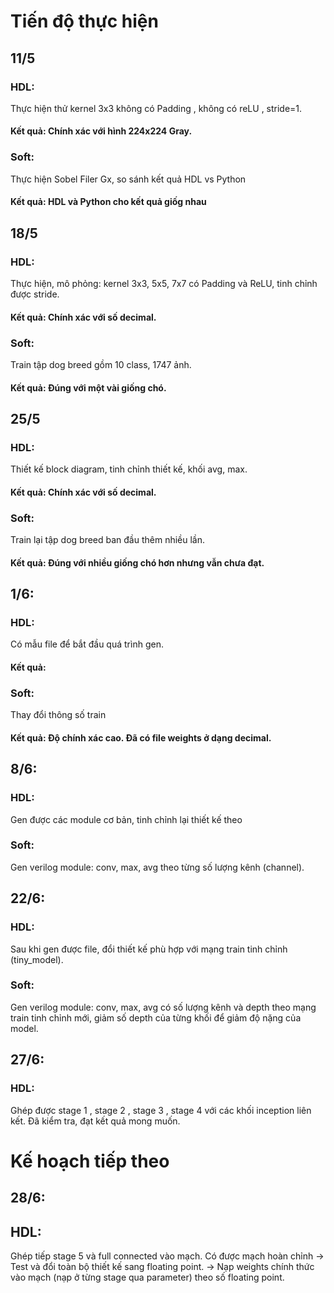 # Tiến độ thực hiện

## 11/5
### HDL:
Thực hiện thử kernel 3x3 không có Padding , không có reLU , stride=1.
#### Kết quả: Chính xác với hình 224x224 Gray.
### Soft:
Thực hiện Sobel Filer Gx, so sánh kết quả HDL vs Python
#### Kết quả: HDL và Python cho kết quả giốg nhau
## 18/5
### HDL:
Thực hiện, mô phỏng: kernel 3x3, 5x5, 7x7 có Padding và ReLU, tinh chỉnh được stride.
#### Kết quả: Chính xác với số decimal.
### Soft:
Train tập dog breed gồm 10 class, 1747 ảnh.
#### Kết quả: Đúng với một vài giống chó.
## 25/5
### HDL:
Thiết kế block diagram, tinh chỉnh thiết kế, khối avg, max.
#### Kết quả: Chính xác với số decimal.
### Soft:
Train lại tập dog breed ban đầu thêm nhiều lần.
#### Kết quả: Đúng với nhiều giống chó hơn nhưng vẫn chưa đạt.
## 1/6:
### HDL:
Có mẫu file để bắt đầu quá trình gen.
#### Kết quả:
### Soft:
Thay đổi thông số train
#### Kết quả: Độ chính xác cao. Đã có file weights ở dạng decimal.
## 8/6:
### HDL: 
Gen được các module cơ bản, tinh chỉnh lại thiết kế theo 
### Soft:
Gen verilog module: conv, max, avg theo từng số lượng kênh (channel).
## 22/6:
### HDL: 
Sau khi gen được file, đổi thiết kế phù hợp với mạng train tinh chỉnh (tiny_model).
### Soft:
Gen verilog module: conv, max, avg có số lượng kênh và depth theo mạng train tinh chỉnh mới, giảm số depth của từng khối để giảm độ nặng của model.
## 27/6:
### HDL: 
Ghép được stage 1 , stage 2 , stage 3 , stage 4 với các khối inception liên kết. Đã kiểm tra, đạt kết quả mong muốn.
# Kế hoạch tiếp theo
## 28/6:
## HDL: 
Ghép tiếp stage 5 và full connected vào mạch.
Có được mạch hoàn chỉnh
-> Test và đổi toàn bộ thiết kế sang floating point.
-> Nạp weights chính thức vào mạch (nạp ở từng stage qua parameter) theo số floating point.
